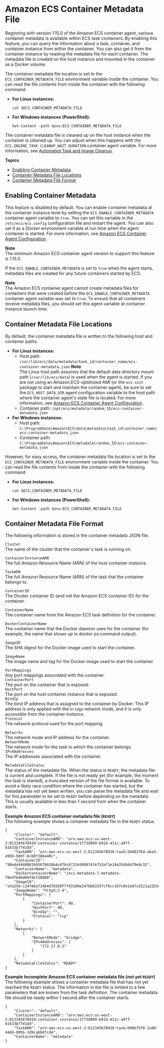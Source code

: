 # Amazon ECS Container Metadata File<a name="container-metadata"></a>

Beginning with version 1\.15\.0 of the Amazon ECS container agent, various container metadata is available within ECS task containers\. By enabling this feature, you can query the information about a task, container, and container instance from within the container\. You can also get it from the container instance by reading the metadata file for each container\. The metadata file is created on the host instance and mounted in the container as a Docker volume\.

The container metadata file location is set to the `ECS_CONTAINER_METADATA_FILE` environment variable inside the container\. You can read the file contents from inside the container with the following command:
+ **For Linux instances:**

  ```
  cat $ECS_CONTAINER_METADATA_FILE
  ```
+ **For Windows instances \(PowerShell\):**

  ```
  Get-Content -path $env:ECS_CONTAINER_METADATA_FILE
  ```

The container metadata file is cleaned up on the host instance when the container is cleaned up\. You can adjust when this happens with the `ECS_ENGINE_TASK_CLEANUP_WAIT_DURATION` container agent variable\. For more information, see [Automated Task and Image Cleanup](automated_image_cleanup.md)\.

**Topics**
+ [Enabling Container Metadata](#enable-metadata)
+ [Container Metadata File Locations](#metadata-file-locations)
+ [Container Metadata File Format](#metadata-file-format)

## Enabling Container Metadata<a name="enable-metadata"></a>

This feature is disabled by default\. You can enable container metadata at the container instance level by setting the `ECS_ENABLE_CONTAINER_METADATA` container agent variable to `true`\. You can set this variable in the `/etc/ecs/ecs.config` configuration file and restart the agent\. You can also set it as a Docker environment variable at run time when the agent container is started\. For more information, see [Amazon ECS Container Agent Configuration](ecs-agent-config.md)\.

**Note**  
The minimum Amazon ECS container agent version to support this feature is 1\.15\.0\.

If the `ECS_ENABLE_CONTAINER_METADATA` is set to `true` when the agent starts, metadata files are created for any future containers started by ECS\.

**Note**  
The Amazon ECS container agent cannot create metadata files for containers that were created before the `ECS_ENABLE_CONTAINER_METADATA` container agent variable was set to `true`\. To ensure that all containers receive metadata files, you should set this agent variable at container instance launch time\.

## Container Metadata File Locations<a name="metadata-file-locations"></a>

By default, the container metadata file is written to the following host and container paths\.
+ **For Linux instances:**
  + Host path: `/var/lib/ecs/data/metadata/task_id/container_name/ecs-container-metadata.json`
**Note**  
The Linux host path assumes that the default data directory mount path \(`/var/lib/ecs/data`\) is used when the agent is started\. If you are not using an Amazon ECS\-optimized AMI \(or the `ecs-init` package to start and maintain the container agent\), be sure to set the `ECS_HOST_DATA_DIR` agent configuration variable to the host path where the container agent's state file is located\. For more information, see [Amazon ECS Container Agent Configuration](ecs-agent-config.md)\.
  + Container path: `/opt/ecs/metadata/random_ID/ecs-container-metadata.json`
+ **For Windows instances:**
  + Host path: `C:\ProgramData\Amazon\ECS\data\metadata\task_id\container_name\ecs-container-metadata.json`
  + Container path: `C:\ProgramData\Amazon\ECS\metadata\random_ID\ecs-container-metadata.json`

However, for easy access, the container metadata file location is set to the `ECS_CONTAINER_METADATA_FILE` environment variable inside the container\. You can read the file contents from inside the container with the following command:
+ **For Linux instances:**

  ```
  cat $ECS_CONTAINER_METADATA_FILE
  ```
+ **For Windows instances \(PowerShell\):**

  ```
  Get-Content -path $env:ECS_CONTAINER_METADATA_FILE
  ```

## Container Metadata File Format<a name="metadata-file-format"></a>

The following information is stored in the container metadata JSON file\.

`Cluster`  
The name of the cluster that the container's task is running on\.

`ContainerInstanceARN`  
The full Amazon Resource Name \(ARN\) of the host container instance\.

`TaskARN`  
The full Amazon Resource Name \(ARN\) of the task that the container belongs to\.

`ContainerID`  
The Docker container ID \(and not the Amazon ECS container ID\) for the container\.

`ContainerName`  
The container name from the Amazon ECS task definition for the container\.

`DockerContainerName`  
The container name that the Docker daemon uses for the container \(for example, the name that shows up in docker ps command output\)\.

`ImageID`  
The SHA digest for the Docker image used to start the container\.

`ImageName`  
The image name and tag for the Docker image used to start the container\.

`PortMappings`  
Any port mappings associated with the container\.    
`ContainerPort`  
The port on the container that is exposed\.  
`HostPort`  
The port on the host container instance that is exposed\.  
`BindIp`  
The bind IP address that is assigned to the container by Docker\. This IP address is only applied with the `bridge` network mode, and it is only accessible from the container instance\.  
`Protocol`  
The network protocol used for the port mapping\.

`Networks`  
The network mode and IP address for the container\.    
`NetworkMode`  
The network mode for the task to which the container belongs\.  
`IPv4Addresses`  
The IP addresses associated with the container\.

`MetadataFileStatus`  
The status of the metadata file\. When the status is `READY`, the metadata file is current and complete\. If the file is not ready yet \(for example, the moment the task is started\), a truncated version of the file format is available\. To avoid a likely race condition where the container has started, but the metadata has not yet been written, you can parse the metadata file and wait for this parameter to be set to `READY` before depending on the metadata\. This is usually available in less than 1 second from when the container starts\.

**Example Amazon ECS container metadata file \(`READY`\)**  
The following example shows a container metadata file in the `READY` status\.  

```
{
	"Cluster": "default",
	"ContainerInstanceARN": "arn:aws:ecs:us-west-2:012345678910:container-instance/1f73d099-b914-411c-a9ff-81633b7741dd",
	"TaskARN": "arn:aws:ecs:us-west-2:012345678910:task/2b88376d-aba3-4950-9ddf-bcb0f388a40c",
	"ContainerID": "98e44444008169587b826b4cd76c6732e5899747e753af1e19a35db64f9e9c32",
	"ContainerName": "metadata",
	"DockerContainerName": "/ecs-metadata-7-metadata-f0edfbd6d09fdef20800",
	"ImageID": "sha256:c24f66af34b4d76558f7743109e2476b6325fcf6cc167c6e1e07cd121a22b341",
	"ImageName": "httpd:2.4",
	"PortMappings": [
		{
			"ContainerPort": 80,
			"HostPort": 80,
			"BindIp": "",
			"Protocol": "tcp"
		}
	],
	"Networks": [
		{
			"NetworkMode": "bridge",
			"IPv4Addresses": [
				"172.17.0.2"
			]
		}
	],
	"MetadataFileStatus": "READY"
}
```

**Example Incomplete Amazon ECS container metadata file \(not yet `READY`\)**  
The following example shows a container metadata file that has not yet reached the `READY` status\. The information in the file is limited to a few parameters that are known from the task definition\. The container metadata file should be ready within 1 second after the container starts\.  

```
{
    "Cluster": "default",
    "ContainerInstanceARN": "arn:aws:ecs:us-west-2:012345678910:container-instance/1f73d099-b914-411c-a9ff-81633b7741dd",
    "TaskARN": "arn:aws:ecs:us-west-2:012345678910:task/d90675f8-1a98-444b-805b-3d9cabb6fcd4",
    "ContainerName": "metadata"
}
```